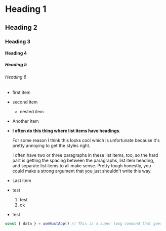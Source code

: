 # Heading 1

## Heading 2

### Heading 3

#### Heading 4

##### Heading 5

###### Heading 6

- first item
- second item
  - nested item
- Another item
- **I often do this thing where list items have headings.**

  For some reason I think this looks cool which is unfortunate because it's pretty annoying to get the styles right.

  I often have two or three paragraphs in these list items, too, so the hard part is getting the spacing between the paragraphs, list item heading, and separate list items to all make sense. Pretty tough honestly, you could make a strong argument that you just shouldn't write this way.
- Last item


- test
  1. test
  2. ok
- test
```ts [filename.ts]
const { data } = useNuxtApp() // This is a super long command that goes over the filename
```

